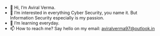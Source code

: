- 👋 Hi, I’m Aviral Verma.
- 👀 I’m interested in everything Cyber Security, you name it. But Information Security especially is my passion. 
- 🌱 I’m learning everyday.
- 📫 How to reach me? Say hello on my email: aviralverma97@outlook.in

<!---
Aviral18/Aviral18 is a ✨ special ✨ repository because its `README.md` (this file) appears on your GitHub profile.
You can click the Preview link to take a look at your changes.
--->
